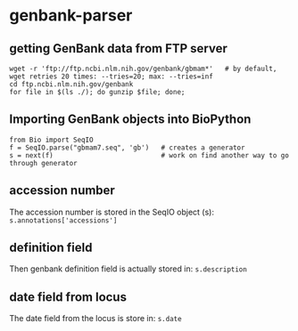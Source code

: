 # genbank-parser

## getting GenBank data from FTP server
```
wget -r 'ftp://ftp.ncbi.nlm.nih.gov/genbank/gbmam*'   # by default, wget retries 20 times: --tries=20; max: --tries=inf
cd ftp.ncbi.nlm.nih.gov/genbank
for file in $(ls ./); do gunzip $file; done;
```

## Importing GenBank objects into BioPython
```
from Bio import SeqIO
f = SeqIO.parse("gbmam7.seq", 'gb')   # creates a generator
s = next(f)                           # work on find another way to go through generator
```

## accession number
The accession number is stored in the SeqIO object (s):
```s.annotations['accessions']```

## definition field
Then genbank definition field is actually stored in:
```s.description```

## date field from locus
The date field from the locus is store in:
```s.date```
